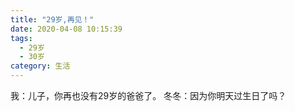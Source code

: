 ```yaml
---
title: "29岁,再见！"
date: 2020-04-08 10:15:39
tags:
  - 29岁
  - 30岁
category: 生活
---
```



我：儿子，你再也没有29岁的爸爸了。
冬冬：因为你明天过生日了吗？